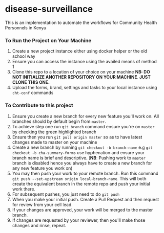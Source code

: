 # disease-surveillance
This is an implementation to automate the workflows for Community Health Personnels in Kenya  
### To Run the Project on Your Machine
1. Create a new project instance either using docker helper or the old school way
2. Ensure you can access the instance using the availed means of method 1
3. Clone this repo to a location of your choice on your machine
   **NB: DO NOT INITIALIZE ANOTHER REPOSITORY ON YOUR MACHINE. JUST CLONE THIS ONE.**
5. Upload the forms, brand, settings and tasks to your local instance using `cht-conf` commands
### To Contribute to this project
1. Ensure you create a new branch for every new feature you'll work on. All branches should by default begin from `master`.
2. To achieve step one run `git branch` command ensure you're on `master` by checking the green highlighted branch
3. Ensure then you run `git pull origin master` so as to have latest changes made to master on your machine
4. Create a new branch by running `git checkout -b branch-name` e.g `git checkout -b cha-summary-forms` use hyphenation and ensure your branch name is brief and descriptive.  (**NB**: Pushing work to `master` branch is disabled hence you always have to create a new branch for any new feature you work on)
5. You may then push your work to your remote branch. Run this command `git push --set-upstream origin local-branch-name`. This will both create the equivalent branch in the remote repo and push your initial work there.
6. For subsequent pushes, you just need to do `git push`
7. When you make your initial push. Create a Pull Request and then request for review from your cell lead.
8. If your changes are approved, your work will be merged to the master branch.
9. If changes are requested by your reviewer, then you'll make those changes and rinse, repeat.

